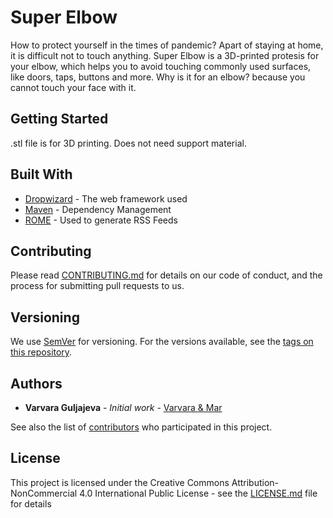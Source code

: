 # Super Elbow

How to protect yourself in the times of pandemic? Apart of staying at home, it is difficult not to touch anything.
Super Elbow is a 3D-printed protesis for your elbow, which helps you to avoid touching commonly used surfaces, like doors, taps, buttons and more.
Why is it for an elbow? because you cannot touch your face with it.

## Getting Started

.stl file is for 3D printing. Does not need support material.


## Built With

* [Dropwizard](http://www.dropwizard.io/1.0.2/docs/) - The web framework used
* [Maven](https://maven.apache.org/) - Dependency Management
* [ROME](https://rometools.github.io/rome/) - Used to generate RSS Feeds

## Contributing

Please read [CONTRIBUTING.md](https://gist.github.com/PurpleBooth/b24679402957c63ec426) for details on our code of conduct, and the process for submitting pull requests to us.

## Versioning

We use [SemVer](http://semver.org/) for versioning. For the versions available, see the [tags on this repository](https://github.com/your/project/tags). 

## Authors

* **Varvara Guljajeva** - *Initial work* - [Varvara & Mar](http://var-mar.info/)

See also the list of [contributors](https://github.com/your/project/contributors) who participated in this project.

## License

This project is licensed under the Creative Commons Attribution-NonCommercial 4.0 International Public License - see the [LICENSE.md](LICENSE.md) file for details



